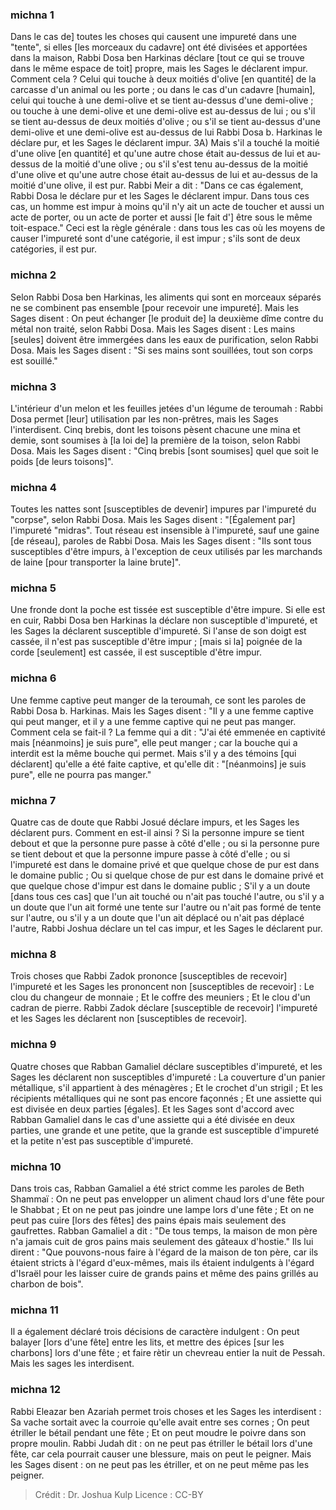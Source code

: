 
### michna 1
Dans le cas de] toutes les choses qui causent une impureté dans une "tente", si elles [les morceaux du cadavre] ont été divisées et apportées dans la maison, Rabbi Dosa ben Harkinas déclare [tout ce qui se trouve dans le même espace de toit] propre, mais les Sages le déclarent impur. Comment cela ? Celui qui touche à deux moitiés d'olive [en quantité] de la carcasse d'un animal ou les porte ; ou dans le cas d'un cadavre [humain], celui qui touche à une demi-olive et se tient au-dessus d'une demi-olive ; ou touche à une demi-olive et une demi-olive est au-dessus de lui ; ou s'il se tient au-dessus de deux moitiés d'olive ; ou s'il se tient au-dessus d'une demi-olive et une demi-olive est au-dessus de lui Rabbi Dosa b. Harkinas le déclare pur, et les Sages le déclarent impur. 3A) Mais s'il a touché la moitié d'une olive [en quantité] et qu'une autre chose était au-dessus de lui et au-dessus de la moitié d'une olive ; ou s'il s'est tenu au-dessus de la moitié d'une olive et qu'une autre chose était au-dessus de lui et au-dessus de la moitié d'une olive, il est pur. Rabbi Meir a dit : "Dans ce cas également, Rabbi Dosa le déclare pur et les Sages le déclarent impur. Dans tous ces cas, un homme est impur à moins qu'il n'y ait un acte de toucher et aussi un acte de porter, ou un acte de porter et aussi [le fait d'] être sous le même toit-espace." Ceci est la règle générale : dans tous les cas où les moyens de causer l'impureté sont d'une catégorie, il est impur ; s'ils sont de deux catégories, il est pur.

### michna 2
Selon Rabbi Dosa ben Harkinas, les aliments qui sont en morceaux séparés ne se combinent pas ensemble [pour recevoir une impureté]. Mais les Sages disent : On peut échanger [le produit de] la deuxième dîme contre du métal non traité, selon Rabbi Dosa. Mais les Sages disent : Les mains [seules] doivent être immergées dans les eaux de purification, selon Rabbi Dosa. Mais les Sages disent : "Si ses mains sont souillées, tout son corps est souillé."

### michna 3
L'intérieur d'un melon et les feuilles jetées d'un légume de teroumah : Rabbi Dosa permet [leur] utilisation par les non-prêtres, mais les Sages l'interdisent. Cinq brebis, dont les toisons pèsent chacune une mina et demie, sont soumises à [la loi de] la première de la toison, selon Rabbi Dosa. Mais les Sages disent : "Cinq brebis [sont soumises] quel que soit le poids [de leurs toisons]".

### michna 4
Toutes les nattes sont [susceptibles de devenir] impures par l'impureté du "corpse", selon Rabbi Dosa. Mais les Sages disent : "[Également par] l'impureté "midras". Tout réseau est insensible à l'impureté, sauf une gaine [de réseau], paroles de Rabbi Dosa. Mais les Sages disent : "Ils sont tous susceptibles d'être impurs, à l'exception de ceux utilisés par les marchands de laine [pour transporter la laine brute]".

### michna 5
Une fronde dont la poche est tissée est susceptible d'être impure. Si elle est en cuir, Rabbi Dosa ben Harkinas la déclare non susceptible d'impureté, et les Sages la déclarent susceptible d'impureté. Si l'anse de son doigt est cassée, il n'est pas susceptible d'être impur ; [mais si la] poignée de la corde [seulement] est cassée, il est susceptible d'être impur.

### michna 6
Une femme captive peut manger de la teroumah, ce sont les paroles de Rabbi Dosa b. Harkinas. Mais les Sages disent : "Il y a une femme captive qui peut manger, et il y a une femme captive qui ne peut pas manger. Comment cela se fait-il ? La femme qui a dit : "J'ai été emmenée en captivité mais [néanmoins] je suis pure", elle peut manger ; car la bouche qui a interdit est la même bouche qui permet. Mais s'il y a des témoins [qui déclarent] qu'elle a été faite captive, et qu'elle dit : "[néanmoins] je suis pure", elle ne pourra pas manger."

### michna 7
Quatre cas de doute que Rabbi Josué déclare impurs, et les Sages les déclarent purs. Comment en est-il ainsi ? Si la personne impure se tient debout et que la personne pure passe à côté d'elle ; ou si la personne pure se tient debout et que la personne impure passe à côté d'elle ; ou si l'impureté est dans le domaine privé et que quelque chose de pur est dans le domaine public ; Ou si quelque chose de pur est dans le domaine privé et que quelque chose d'impur est dans le domaine public ; S'il  y a un doute [dans tous ces cas] que l'un ait touché ou n'ait pas touché l'autre, ou s'il  y a un doute que l'un ait formé une tente sur l'autre ou n'ait pas formé de tente sur l'autre, ou s'il  y a un doute que l'un ait déplacé ou n'ait pas déplacé l'autre, Rabbi Joshua déclare un tel cas impur, et les Sages le déclarent pur.

### michna 8
Trois choses que Rabbi Zadok prononce [susceptibles de recevoir] l'impureté et les Sages les prononcent non [susceptibles de recevoir] : Le clou du changeur de monnaie ; Et le coffre des meuniers ; Et le clou d'un cadran de pierre. Rabbi Zadok déclare [susceptible de recevoir] l'impureté et les Sages les déclarent non [susceptibles de recevoir].

### michna 9
Quatre choses que Rabban Gamaliel déclare susceptibles d'impureté, et les Sages les déclarent non susceptibles d'impureté : La couverture d'un panier métallique, s'il appartient à des ménagères ; Et le crochet d'un strigil ; Et les récipients métalliques qui ne sont pas encore façonnés ; Et une assiette qui est divisée en deux parties [égales]. Et les Sages sont d'accord avec Rabban Gamaliel dans le cas d'une assiette qui a été divisée en deux parties, une grande et une petite, que la grande est susceptible d'impureté et la petite n'est pas susceptible d'impureté.

### michna 10
Dans trois cas, Rabban Gamaliel a été strict comme les paroles de Beth Shammaï : On ne peut pas envelopper un aliment chaud lors d'une fête pour le Shabbat ; Et on ne peut pas joindre une lampe lors d'une fête ; Et on ne peut pas cuire [lors des fêtes] des pains épais mais seulement des gaufrettes. Rabban Gamaliel a dit :  "De tous temps, la maison de mon père n'a jamais cuit de gros pains mais seulement des gâteaux d'hostie." Ils lui dirent : "Que pouvons-nous faire à l'égard de la maison de ton père, car ils étaient stricts à l'égard d'eux-mêmes, mais ils étaient indulgents à l'égard d'Israël pour les laisser cuire de grands pains et même des pains grillés au charbon de bois".

### michna 11
Il a également déclaré trois décisions de caractère indulgent : On peut balayer [lors d'une fête] entre les lits, et mettre des épices [sur les charbons] lors d'une fête ; et faire rètir un chevreau entier la nuit de Pessah. Mais les sages les interdisent.

### michna 12
Rabbi Eleazar ben Azariah permet trois choses et les Sages les interdisent : Sa vache sortait avec la courroie qu'elle avait entre ses cornes ; On peut étriller le bétail pendant une fête ; Et on peut moudre le poivre dans son propre moulin. Rabbi Judah dit : on ne peut pas étriller le bétail lors d'une fête, car cela pourrait causer une blessure, mais on peut le peigner. Mais les Sages disent : on ne peut pas les étriller, et on ne peut même pas les peigner.

>Crédit : Dr. Joshua Kulp
>Licence : CC-BY